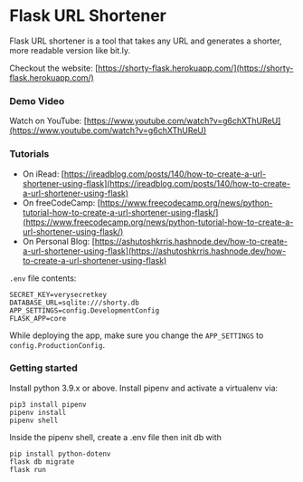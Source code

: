 # Flask URL Shortener

Flask URL shortener is a tool that takes any URL and generates a shorter, more readable version like bit.ly.

Checkout the website: [https://shorty-flask.herokuapp.com/](https://shorty-flask.herokuapp.com/)

### Demo Video

Watch on YouTube: [https://www.youtube.com/watch?v=g6chXThUReU](https://www.youtube.com/watch?v=g6chXThUReU)

### Tutorials

* On iRead: [https://ireadblog.com/posts/140/how-to-create-a-url-shortener-using-flask](https://ireadblog.com/posts/140/how-to-create-a-url-shortener-using-flask)
* On freeCodeCamp: [https://www.freecodecamp.org/news/python-tutorial-how-to-create-a-url-shortener-using-flask/](https://www.freecodecamp.org/news/python-tutorial-how-to-create-a-url-shortener-using-flask/)
* On Personal Blog: [https://ashutoshkrris.hashnode.dev/how-to-create-a-url-shortener-using-flask](https://ashutoshkrris.hashnode.dev/how-to-create-a-url-shortener-using-flask)

`.env` file contents:

```
SECRET_KEY=verysecretkey
DATABASE_URL=sqlite:///shorty.db
APP_SETTINGS=config.DevelopmentConfig
FLASK_APP=core
```

While deploying the app, make sure you change the `APP_SETTINGS` to `config.ProductionConfig`.

### Getting started

Install python 3.9.x or above. 
Install pipenv and activate a virtualenv via:

    pip3 install pipenv
    pipenv install
    pipenv shell
    

Inside the pipenv shell, create a .env file then init db with

    pip install python-dotenv
    flask db migrate
    flask run